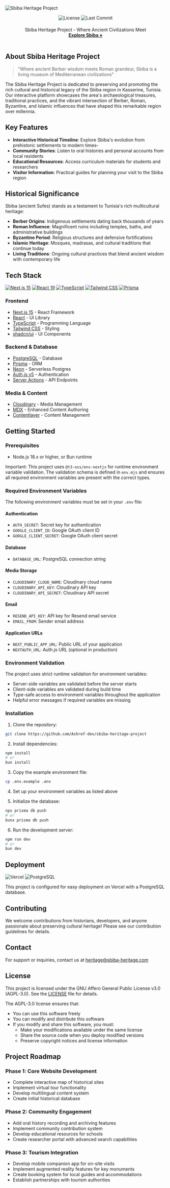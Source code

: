<img alt="Sbiba Heritage Project" src="public/_static/og.jpg">

<p align="center">
  <img src="https://img.shields.io/github/license/Ashref-dev/sbiba-heritage-project" alt="License">
  <img src="https://img.shields.io/github/last-commit/Ashref-dev/sbiba-heritage-project" alt="Last Commit">
</p>

<p align="center" style="margin-top: 20px">
  <p align="center">
    Sbiba Heritage Project - Where Ancient Civilizations Meet
    <br>
    <a href="https://sbiba-heritage.com"><strong>Explore Sbiba »</strong></a>
    <br />
    <br />

  </p>
</p>

## About Sbiba Heritage Project

> "Where ancient Berber wisdom meets Roman grandeur, Sbiba is a living museum of Mediterranean civilizations"

The Sbiba Heritage Project is dedicated to preserving and promoting the rich cultural and historical legacy of the Sbiba region in Kasserine, Tunisia. Our interactive platform showcases the area's archaeological treasures, traditional practices, and the vibrant intersection of Berber, Roman, Byzantine, and Islamic influences that have shaped this remarkable region over millennia.

## Key Features

- **Interactive Historical Timeline**: Explore Sbiba's evolution from prehistoric settlements to modern times-
- **Community Stories**: Listen to oral histories and personal accounts from local residents
- **Educational Resources**: Access curriculum materials for students and researchers
- **Visitor Information**: Practical guides for planning your visit to the Sbiba region

## Historical Significance

Sbiba (ancient Sufes) stands as a testament to Tunisia's rich multicultural heritage:

- **Berber Origins**: Indigenous settlements dating back thousands of years
- **Roman Influence**: Magnificent ruins including temples, baths, and administrative buildings
- **Byzantine Period**: Religious structures and defensive fortifications
- **Islamic Heritage**: Mosques, madrasas, and cultural traditions that continue today
- **Living Traditions**: Ongoing cultural practices that blend ancient wisdom with contemporary life

## Tech Stack

<p align="left">
  <a href="https://nextjs.org"><img src="https://img.shields.io/badge/Next.js%2015-000000?style=flat-square&logo=next.js&logoColor=white" alt="Next.js 15"></a>
  <a href="https://react.dev"><img src="https://img.shields.io/badge/React%2019-61DAFB?style=flat-square&logo=react&logoColor=black" alt="React 19"></a>
  <a href="https://www.typescriptlang.org"><img src="https://shields.io/badge/TypeScript-3178C6?logo=TypeScript&logoColor=FFF&style=flat-square" alt="TypeScript"></a>
  <a href="https://tailwindcss.com"><img src="https://img.shields.io/badge/Tailwind%20CSS-38B2AC?style=flat-square&logo=tailwind-css&logoColor=white" alt="Tailwind CSS"></a>
  <a href="https://www.prisma.io"><img src="https://img.shields.io/badge/Prisma-2D3748?style=flat-square&logo=prisma&logoColor=white" alt="Prisma"></a>
</p>

### Frontend

- [Next.js 15](https://nextjs.org/) - React Framework
- [React](https://react.dev/) - UI Library
- [TypeScript](https://www.typescriptlang.org/) - Programming Language
- [Tailwind CSS](https://tailwindcss.com/) - Styling
- [shadcn/ui](https://ui.shadcn.com/) - UI Components

### Backend & Database

- [PostgreSQL](https://www.postgresql.org/) - Database
- [Prisma](https://www.prisma.io/) - ORM
- [Neon](https://neon.tech/) - Serverless Postgres
- [Auth.js v5](https://authjs.dev/) - Authentication
- [Server Actions](https://nextjs.org/docs/app/api-reference/functions/server-actions) - API Endpoints

### Media & Content

- [Cloudinary](https://cloudinary.com/) - Media Management
- [MDX](https://mdxjs.com/) - Enhanced Content Authoring
- [Contentlayer](https://contentlayer.dev/) - Content Management

## Getting Started

### Prerequisites

- Node.js 18.x or higher, or Bun runtime

Important:
This project uses `@t3-oss/env-nextjs` for runtime environment variable validation. The validation schema is defined in `env.mjs` and ensures all required environment variables are present with the correct types.

### Required Environment Variables

The following environment variables must be set in your `.env` file:

#### Authentication

- `AUTH_SECRET`: Secret key for authentication
- `GOOGLE_CLIENT_ID`: Google OAuth client ID
- `GOOGLE_CLIENT_SECRET`: Google OAuth client secret

#### Database

- `DATABASE_URL`: PostgreSQL connection string

#### Media Storage

- `CLOUDINARY_CLOUD_NAME`: Cloudinary cloud name
- `CLOUDINARY_API_KEY`: Cloudinary API key
- `CLOUDINARY_API_SECRET`: Cloudinary API secret

#### Email

- `RESEND_API_KEY`: API key for Resend email service
- `EMAIL_FROM`: Sender email address

#### Application URLs

- `NEXT_PUBLIC_APP_URL`: Public URL of your application
- `NEXTAUTH_URL`: Auth.js URL (optional in production)

### Environment Validation

The project uses strict runtime validation for environment variables:

- Server-side variables are validated before the server starts
- Client-side variables are validated during build time
- Type-safe access to environment variables throughout the application
- Helpful error messages if required variables are missing

### Installation

1. Clone the repository:

```sh
git clone https://github.com/Ashref-dev/sbiba-heritage-project
```

2. Install dependencies:

```sh
npm install
# or
bun install
```

3. Copy the example environment file:

```sh
cp .env.example .env
```

4. Set up your environment variables as listed above

5. Initialize the database:

```sh
npx prisma db push
# or
bunx prisma db push
```

6. Run the development server:

```sh
npm run dev
# or
bun dev
```

## Deployment

<div style="display: flex; gap: 4px;">
<img src="https://img.shields.io/badge/Vercel-000000?style=for-the-badge&logo=vercel&logoColor=white" alt="Vercel">
<img src="https://img.shields.io/badge/PostgreSQL-316192?style=for-the-badge&logo=postgresql&logoColor=white" alt="PostgreSQL">
</div>

This project is configured for easy deployment on Vercel with a PostgreSQL database.

## Contributing

We welcome contributions from historians, developers, and anyone passionate about preserving cultural heritage! Please see our contribution guidelines for details.

## Contact

For support or inquiries, contact us at heritage@sbiba-heritage.com

## License

This project is licensed under the GNU Affero General Public License v3.0 (AGPL-3.0). See the [LICENSE](LICENSE) file for details.

The AGPL-3.0 license ensures that:

- You can use this software freely
- You can modify and distribute this software
- If you modify and share this software, you must:
  - Make your modifications available under the same license
  - Share the source code when you deploy modified versions
  - Preserve copyright notices and license information

## Project Roadmap

### Phase 1: Core Website Development

- Complete interactive map of historical sites
- Implement virtual tour functionality
- Develop multilingual content system
- Create initial historical database

### Phase 2: Community Engagement

- Add oral history recording and archiving features
- Implement community contribution system
- Develop educational resources for schools
- Create researcher portal with advanced search capabilities

### Phase 3: Tourism Integration

- Develop mobile companion app for on-site visits
- Implement augmented reality features for key monuments
- Create booking system for local guides and accommodations
- Establish partnerships with tourism authorities
